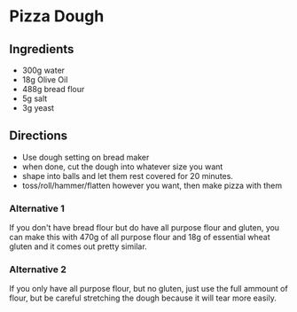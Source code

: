 # Pizza Dough

## Ingredients
- 300g water
- 18g Olive Oil
- 488g bread flour
- 5g salt
- 3g yeast

## Directions
- Use dough setting on bread maker
- when done, cut the dough into whatever size you want
- shape into balls and let them rest covered for 20 minutes. 
- toss/roll/hammer/flatten however you want, then make pizza with them 


### Alternative 1
If you don't have bread flour but do have all purpose flour and gluten, you can
make this with 470g  of all purpose flour and 18g of essential wheat gluten and
it comes out pretty similar.

### Alternative 2
If you only have all purpose flour, but no gluten, just use the full ammount of
flour, but be careful stretching the dough because it will tear more easily.



